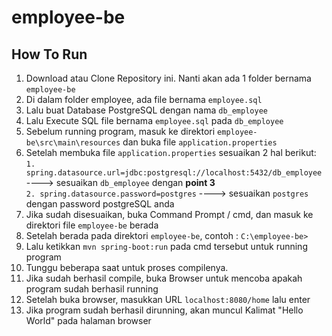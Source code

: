 # employee-be

## How To Run

1. Download atau Clone Repository ini. Nanti akan ada 1 folder bernama `employee-be`
2. Di dalam folder employee, ada file bernama `employee.sql`
3. Lalu buat Database PostgreSQL dengan nama `db_employee`
4. Lalu Execute SQL file bernama `employee.sql` pada `db_employee`
5. Sebelum running program, masuk ke direktori `employee-be\src\main\resources` dan buka file `application.properties`
6. Setelah membuka file `application.properties` sesuaikan 2 hal berikut: <br/>
`1. spring.datasource.url=jdbc:postgresql://localhost:5432/db_employee` ----> sesuaikan `db_employee` dengan **point 3** <br/>
`2. spring.datasource.password=postgres` ----> sesuaikan `postgres` dengan password postgreSQL anda <br/>
7. Jika sudah disesuaikan, buka Command Prompt / cmd, dan masuk ke direktori file `employee-be` berada
8. Setelah berada pada direktori `employee-be`, contoh : `C:\employee-be>`
9. Lalu ketikkan `mvn spring-boot:run` pada cmd tersebut untuk running program
10. Tunggu beberapa saat untuk proses compilenya.
11. Jika sudah berhasil compile, buka Browser untuk mencoba apakah program sudah berhasil running
12. Setelah buka browser, masukkan URL `localhost:8080/home` lalu enter
13. Jika program sudah berhasil dirunning, akan muncul Kalimat "Hello World" pada halaman browser
